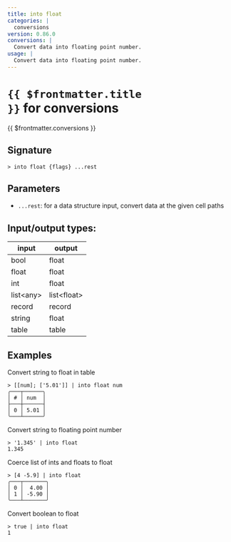 ```yaml
---
title: into float
categories: |
  conversions
version: 0.86.0
conversions: |
  Convert data into floating point number.
usage: |
  Convert data into floating point number.
---
```

<!-- This file is automatically generated. Please edit the command in https://github.com/nushell/nushell instead. -->

# <code>{{ $frontmatter.title }}</code> for conversions

<div class='command-title'>{{ $frontmatter.conversions }}</div>

## Signature

```> into float {flags} ...rest```

## Parameters

 -  `...rest`: for a data structure input, convert data at the given cell paths


## Input/output types:

| input     | output      |
| --------- | ----------- |
| bool      | float       |
| float     | float       |
| int       | float       |
| list\<any\> | list\<float\> |
| record    | record      |
| string    | float       |
| table     | table       |
## Examples

Convert string to float in table
```nu
> [[num]; ['5.01']] | into float num
╭───┬──────╮
│ # │ num  │
├───┼──────┤
│ 0 │ 5.01 │
╰───┴──────╯

```

Convert string to floating point number
```nu
> '1.345' | into float
1.345
```

Coerce list of ints and floats to float
```nu
> [4 -5.9] | into float
╭───┬───────╮
│ 0 │  4.00 │
│ 1 │ -5.90 │
╰───┴───────╯

```

Convert boolean to float
```nu
> true | into float
1
```

